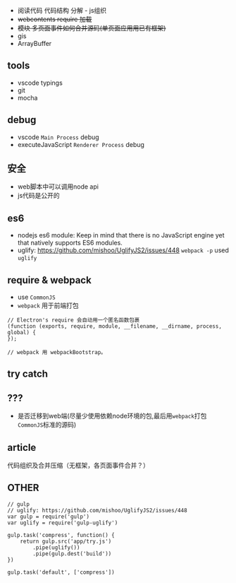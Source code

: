- 阅读代码 代码结构 分解 - js组织
- ~~webcontents require 加载~~
- ~~模块 多页面事件如何合并源码(单页面应用用已有框架)~~
- gis
- ArrayBuffer


## tools
- vscode typings
- git
- mocha

## debug
- vscode `Main Process` debug
- executeJavaScript `Renderer Process` debug

## 安全
- web脚本中可以调用node api
- js代码是公开的

## es6
- nodejs es6 module: Keep in mind that there is no JavaScript engine yet that natively supports ES6 modules.
- uglify: https://github.com/mishoo/UglifyJS2/issues/448
  `webpack -p` used `uglify`

## require & webpack
- use `CommonJS`
- `webpack` 用于前端打包
```
// Electron's require 会自动用一个匿名函数包裹
(function (exports, require, module, __filename, __dirname, process, global) {
});

// webpack 用 webpackBootstrap。
```


## try catch


## ???
- 是否迁移到web端(尽量少使用依赖node环境的包,最后用`webpack`打包`CommonJS`标准的源码)



## article
代码组织及合并压缩（无框架，各页面事件合并？）


## OTHER
```
// gulp
// uglify: https://github.com/mishoo/UglifyJS2/issues/448
var gulp = require('gulp')
var uglify = require('gulp-uglify')

gulp.task('compress', function() {
    return gulp.src('app/try.js')
        .pipe(uglify())
        .pipe(gulp.dest('build'))
})

gulp.task('default', ['compress'])
```